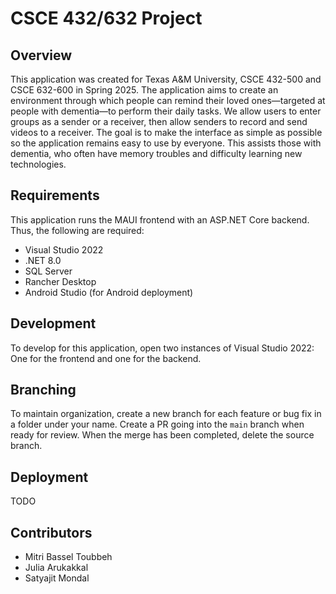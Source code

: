# CSCE 432/632 Project

## Overview

This application was created for Texas A&M University, CSCE 432-500 and CSCE 632-600 in Spring 2025. The application aims to create an environment through which people can remind their loved ones—targeted at people with
dementia—to perform their daily tasks. We allow users to enter groups as a sender or a receiver, then allow senders to record and send videos to a receiver. The goal is to make the interface as simple as possible so the
application remains easy to use by everyone. This assists those with dementia, who often have memory troubles and difficulty learning new technologies.

## Requirements

This application runs the MAUI frontend with an ASP.NET Core backend. Thus, the following are required:
- Visual Studio 2022
- .NET 8.0
- SQL Server
- Rancher Desktop
- Android Studio (for Android deployment)

## Development

To develop for this application, open two instances of Visual Studio 2022: One for the frontend and one for the backend.

## Branching

To maintain organization, create a new branch for each feature or bug fix in a folder under your name. Create a PR going into the `main` branch when ready for review. When the merge has been completed, delete the source branch.

## Deployment

TODO

## Contributors

- Mitri Bassel Toubbeh
- Julia Arukakkal
- Satyajit Mondal